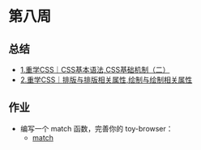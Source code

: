 # 第八周

## 总结

- [1.重学CSS｜CSS基本语法,CSS基础机制（二）](./1.重学CSS｜CSS基本语法,CSS基础机制（二）.md)
- [2.重学CSS｜排版与排版相关属性,绘制与绘制相关属性](./2.重学CSS｜排版与排版相关属性,绘制与绘制相关属性.md)

## 作业

- 编写一个 match 函数，完善你的 toy-browser：
  - [match](./match.js)

